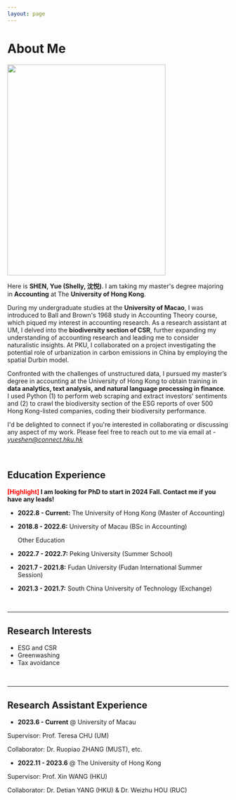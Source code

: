 ```yaml
---
layout: page
---
```


# About Me

<img src="https://shenyue0324.github.io/yueshen.jpg.jpg" class="floatpic" width="360" height="480">

Here is **SHEN, Yue (Shelly, 沈悦)**. I am taking my master's degree majoring in **Accounting** at The **University of Hong Kong**. 


During my undergraduate studies at the **University of Macao**, I was introduced to Ball and Brown's 1968 study in Accounting Theory course, which piqued my interest in accounting research. As a research assistant at UM, I delved into the **biodiversity section of CSR**, further expanding my understanding of accounting research and leading me to consider naturalistic insights. At PKU, I collaborated on a project investigating the potential role of urbanization in carbon emissions in China by employing the spatial Durbin model. 


Confronted with the challenges of unstructured data, I pursued my master’s degree in accounting at the University of Hong Kong to obtain training in **data analytics, text analysis, and natural language processing in finance**. I used Python (1) to perform web scraping and extract investors’ sentiments and (2) to crawl the biodiversity section of the ESG reports of over 500 Hong Kong-listed companies, coding their biodiversity performance.


I'd be delighted to connect if you're interested in collaborating or discussing any aspect of my work. Please feel free to reach out to me via email at - *yueshen@connect.hku.hk*

<br>

## Education Experience

**<font color='red'>[Highlight]</font> I am looking for PhD to start in 2024 Fall. Contact me if you have any leads!**

- **2022.8 - Current:** The University of Hong Kong (Master of Accounting)
- **2018.8 - 2022.6:** University of Macau (BSc in Accounting)

  Other Education
- **2022.7 - 2022.7:** Peking University (Summer School)
- **2021.7 - 2021.8:** Fudan University (Fudan International Summer Session)
- **2021.3 - 2021.7:** South China University of Technology (Exchange)

<br>

---

## Research Interests

- ESG and CSR
- Greenwashing
- Tax avoidance

<br>

---

## Research Assistant Experience

- **2023.6 - Current** @ University of Macau

 Supervisor: Prof. Teresa CHU (UM)
 
 Collaborator: Dr. Ruopiao ZHANG (MUST), etc.
  
- **2022.11 - 2023.6** @ The University of Hong Kong

 Supervisor: Prof. Xin WANG (HKU)
 
 Collaborator: Dr. Detian YANG (HKU) & Dr. Weizhu HOU (RUC)


  
<br>
